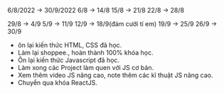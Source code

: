 6/8/2022 -> 30/9/2022
6/8 -> 14/8
15/8 -> 21/8
22/8 -> 28/8

29/8 -> 4/9
5/9 -> 11/9
12/9 -> 18/9(đám cưới tí em)
19/9 -> 25/9
26/9 -> 30/9

+ ôn lại kiến thức HTML, CSS đã học.
+ Làm lại shoppee., hoàn thành 100% khóa học.
+ Ôn lại kiến thức Javascript đã học.
+ Làm xong các Project làm quen với JS cơ bản.
+ Xem thêm video JS nâng cao, note thêm các kĩ thuật JS nâng cao.
+ Chuyển qua khóa ReactJS.